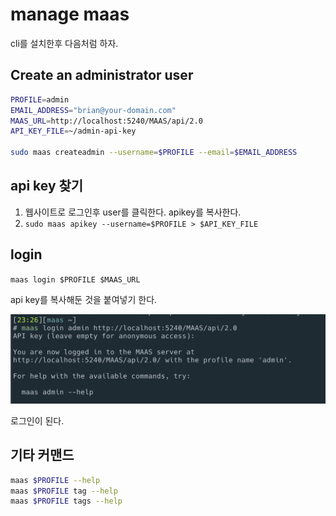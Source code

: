 # manage maas

cli를 설치한후 다음처럼 하자.

## Create an administrator user

```bash
PROFILE=admin
EMAIL_ADDRESS="brian@your-domain.com"
MAAS_URL=http://localhost:5240/MAAS/api/2.0
API_KEY_FILE=~/admin-api-key

sudo maas createadmin --username=$PROFILE --email=$EMAIL_ADDRESS
```

## api key 찾기

1. 웹사이트로 로그인후 user를 클릭한다. apikey를 복사한다.
2. `sudo maas apikey --username=$PROFILE > $API_KEY_FILE`

## login

`maas login $PROFILE $MAAS_URL`

api key를 복사해둔 것을 붙여넣기 한다.

![](../.gitbook/assets/maas-login-01.png)

로그인이 된다.

## 기타 커맨드

```bash
maas $PROFILE --help
maas $PROFILE tag --help
maas $PROFILE tags --help
```
